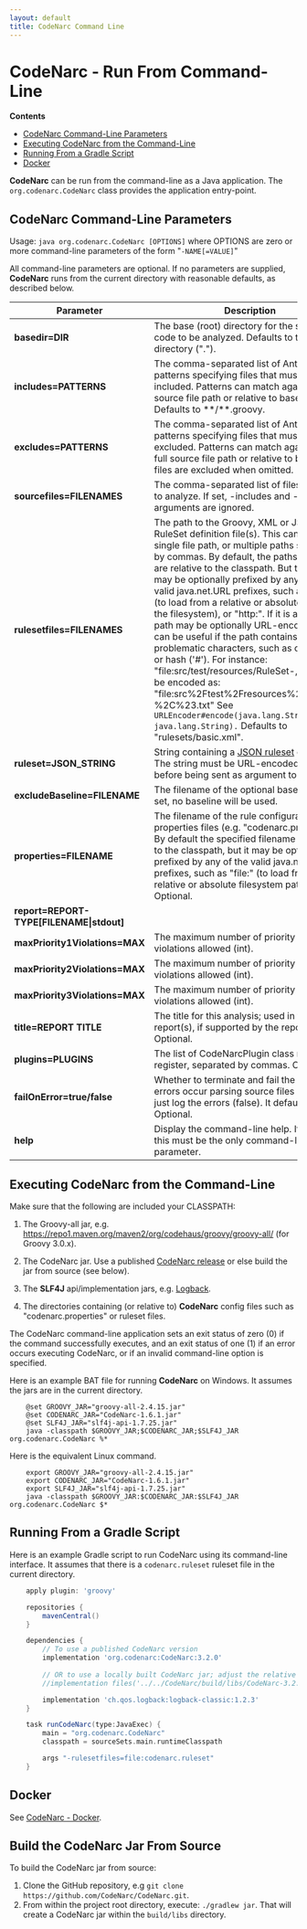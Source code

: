 ```yaml
---
layout: default
title: CodeNarc Command Line
---
```


# CodeNarc - Run From Command-Line

**Contents**
 * [CodeNarc Command-Line Parameters](#codenarc-command-line-parameters)
 * [Executing CodeNarc from the Command-Line](#executing-codenarc-from-the-command-line)
 * [Running From a Gradle Script](#running-from-a-gradle-script)
 * [Docker](#docker)

**CodeNarc** can be run from the command-line as a Java application. The `org.codenarc.CodeNarc`
class provides the application entry-point.

## CodeNarc Command-Line Parameters

Usage: `java org.codenarc.CodeNarc [OPTIONS]`
where OPTIONS are zero or more command-line parameters of the form "`-NAME[=VALUE]`"

All command-line parameters are optional. If no parameters are supplied, **CodeNarc** runs from the
current directory with reasonable defaults, as described below.

| Parameter                                 | Description                                                                                                                                                                                                                                                                                                                                                                                                                                                                                                                                                                                                                                                                                                                                                                        | Example                                                                                   |
|-------------------------------------------|------------------------------------------------------------------------------------------------------------------------------------------------------------------------------------------------------------------------------------------------------------------------------------------------------------------------------------------------------------------------------------------------------------------------------------------------------------------------------------------------------------------------------------------------------------------------------------------------------------------------------------------------------------------------------------------------------------------------------------------------------------------------------------|-------------------------------------------------------------------------------------------|
| **basedir=DIR**                           | The base (root) directory for the source code to be analyzed. Defaults to the current directory (".").                                                                                                                                                                                                                                                                                                                                                                                                                                                                                                                                                                                                                                                                             | -basedir=src/main/groovy                                                                  |
| **includes=PATTERNS**                     | The comma-separated list of Ant-style file patterns specifying files that must be included. Patterns can match against the full source file path or relative to basedir. Defaults to \*\*/\*\*.groovy.                                                                                                                                                                                                                                                                                                                                                                                                                                                                                                                                                                             | -includes=\*\*/\*\*.gr                                                                    |
| **excludes=PATTERNS**                     | The comma-separated list of Ant-style file patterns specifying files that must be excluded. Patterns can match against the full source file path or relative to basedir. No files are excluded when omitted.                                                                                                                                                                                                                                                                                                                                                                                                                                                                                                                                                                       | -excludes=\*\*/templates/\*\*,\*\*/\*\*Test.\*\*                                          |
| **sourcefiles=FILENAMES**                 | The comma-separated list of files we want to analyze. If set, -includes and -exclude arguments are ignored.                                                                                                                                                                                                                                                                                                                                                                                                                                                                                                                                                                                                                                                                        | -sourcefiles=mygroovy1.groovy,subdir/anotherfile.groovy,subdir/subdir2/otherfile.groovy   |
| **rulesetfiles=FILENAMES**                | The path to the Groovy, XML or JSON RuleSet definition file(s). This can be a single file path, or multiple paths separated by commas. By default, the paths specified are relative to the classpath. But these paths may be optionally prefixed by any of the valid java.net.URL prefixes, such as "file:" (to load from a relative or absolute path on the filesystem), or "http:". If it is a URL, its path may be optionally URL-encoded. That can be useful if the path contains any problematic characters, such as comma (',') or hash ('\#'). For instance: "file:src/test/resources/RuleSet-,\#.txt" can be encoded as: "file:src%2Ftest%2Fresources%2FRuleSet-%2C%23.txt" See `URLEncoder#encode(java.lang.String, java.lang.String).` Defaults to "rulesets/basic.xml". | -rulesetfiles=rulesets/imports.xml,rulesets/naming.xml                                    |
| **ruleset=JSON_STRING**                   | String containing a [JSON ruleset](./codenarc-creating-ruleset.html#creating-a-json-ruleset-file) content. <br/> The string must be URL-encoded in UTF-8 before being sent as argument to CodeNarc                                                                                                                                                                                                                                                                                                                                                                                                                                                                                                                                                                                 | -ruleset="\{ 'Println'\: \{ \} \}"                                                        |
| **excludeBaseline=FILENAME**              | The filename of the optional baseline. If not set, no baseline will be used.                                                                                                                                                                                                                                                                                                                                                                                                                                                                                                                                                                                                                                                                                                       | -excludeBaseline=file:codenarc/codenarc-baseline.xml                                      |
| **properties=FILENAME**                   | The filename of the rule configuration properties files (e.g. "codenarc.properties"). By default the specified filename is relative to the classpath, but it may be optionally prefixed by any of the valid java.net.URL prefixes, such as "file:" (to load from a relative or absolute filesystem path). Optional.                                                                                                                                                                                                                                                                                                                                                                                                                                                                | -properties=file:codenarc/codenarc.properties                                             |
| **report=REPORT-TYPE[FILENAME\|stdout]**  |                                                                                                                                                                                                                                                                                                                                                                                                                                                                                                                                                                                                                                                                                                                                                                                    | The definition of the report to produce. The option value is of the form `TYPE[:FILENAME\ |stdout]`, where `TYPE` is one of the predefined type names: "html", "xml", "text", "json", "gitlab", "console" or else the fully-qualified class name of a class (accessible on the classpath) that implements the `org.codenarc.report.ReportWriter` interface. And `FILENAME` is the filename (with optional path) of the output report filename. If the TYPE is followed by **:stdout** (e.g. `html:stdout`, `json:stdout`), then the report is written to **standard out**. If the report filename is omitted, the default filename for the report type is used ("CodeNarcReport.html" for "html", "CodeNarcXmlReport.xml" for "xml", "CodeNarcReport.txt" for "text", "CodeNarcJsonReport.json" for "json", "CodeNarcGitlabCodeQualityReport.json" for "gitlab"). If no report option is specified, default to a single "html" report with the default filename.| -report=html <br/>-report=html:MyProject.html <br/>-report=xml <br/>-report=xml:MyXmlReport.xml <br/>-report=org.codenarc.report.HtmlReportWriter |
| **maxPriority1Violations=MAX**            | The maximum number of priority 1 violations allowed (int).                                                                                                                                                                                                                                                                                                                                                                                                                                                                                                                                                                                                                                                                                                                         | -maxPriority1Violations=0                                                                 |
| **maxPriority2Violations=MAX**            | The maximum number of priority 2 violations allowed (int).                                                                                                                                                                                                                                                                                                                                                                                                                                                                                                                                                                                                                                                                                                                         | -maxPriority2Violations=0                                                                 |
| **maxPriority3Violations=MAX**            | The maximum number of priority 3 violations allowed (int).                                                                                                                                                                                                                                                                                                                                                                                                                                                                                                                                                                                                                                                                                                                         | -maxPriority3Violations=0                                                                 |
| **title=REPORT TITLE**                    | The title for this analysis; used in the output report(s), if supported by the report type(s). Optional.                                                                                                                                                                                                                                                                                                                                                                                                                                                                                                                                                                                                                                                                           | -title="My Project"                                                                       |
| **plugins=PLUGINS**                       | The list of CodeNarcPlugin class names to register, separated by commas. Optional.                                                                                                                                                                                                                                                                                                                                                                                                                                                                                                                                                                                                                                                                                                 | -plugins=org.acme.MyPlugin,org.acme.MyOtherPlugin                                         |
| **failOnError=true/false**                | Whether to terminate and fail the task if any errors occur parsing source files (true), or just log the errors (false). It defaults to false. Optional.                                                                                                                                                                                                                                                                                                                                                                                                                                                                                                                                                                                                                            | -failOnError=true                                                                         |
| **help**                                  | Display the command-line help. If present, this must be the only command-line parameter.                                                                                                                                                                                                                                                                                                                                                                                                                                                                                                                                                                                                                                                                                           | -help                                                                                     |

## Executing CodeNarc from the Command-Line

Make sure that the following are included your CLASSPATH:

  1. The Groovy-all jar, e.g. https://repo1.maven.org/maven2/org/codehaus/groovy/groovy-all/ (for Groovy 3.0.x).

  2. The CodeNarc jar. Use a published [CodeNarc release](https://github.com/CodeNarc/CodeNarc/releases) or else build the jar from source (see below).

  3. The **SLF4J** api/implementation jars, e.g. [Logback](https://repo1.maven.org/maven2/ch/qos/logback/).

  4. The directories containing (or relative to) **CodeNarc** config files such as "codenarc.properties"
        or ruleset files.

The CodeNarc command-line application sets an exit status of zero (0) if the command successfully executes, and
an exit status of one (1) if an error occurs executing CodeNarc, or if an invalid command-line option is specified.

Here is an example BAT file for running **CodeNarc** on Windows. It assumes the jars are in the current directory.

```shell
    @set GROOVY_JAR="groovy-all-2.4.15.jar"
    @set CODENARC_JAR="CodeNarc-1.6.1.jar"
    @set SLF4J_JAR="slf4j-api-1.7.25.jar"
    java -classpath $GROOVY_JAR;$CODENARC_JAR;$SLF4J_JAR org.codenarc.CodeNarc %*
```

Here is the equivalent Linux command.

```shell
    export GROOVY_JAR="groovy-all-2.4.15.jar"
    export CODENARC_JAR="CodeNarc-1.6.1.jar"
    export SLF4J_JAR="slf4j-api-1.7.25.jar"
    java -classpath $GROOVY_JAR:$CODENARC_JAR:$SLF4J_JAR org.codenarc.CodeNarc $*
```

## Running From a Gradle Script

Here is an example Gradle script to run CodeNarc using its command-line interface. It assumes that there is a `codenarc.ruleset` ruleset file in the current directory.

```groovy
    apply plugin: 'groovy'

    repositories {
        mavenCentral()
    }

    dependencies {
        // To use a published CodeNarc version
        implementation 'org.codenarc:CodeNarc:3.2.0'
            
        // OR to use a locally built CodeNarc jar; adjust the relative path and jar filename    
        //implementation files('../../CodeNarc/build/libs/CodeNarc-3.2.0.jar')

        implementation 'ch.qos.logback:logback-classic:1.2.3'
    }

    task runCodeNarc(type:JavaExec) {
        main = "org.codenarc.CodeNarc"
        classpath = sourceSets.main.runtimeClasspath

        args "-rulesetfiles=file:codenarc.ruleset"
    }
```

## Docker

See [CodeNarc - Docker](./codenarc-docker.html).

## Build the CodeNarc Jar From Source

To build the CodeNarc jar from source:
  1. Clone the GitHub repository, e.g `git clone https://github.com/CodeNarc/CodeNarc.git`.
  2. From within the project root directory, execute: `./gradlew jar`. That will create a CodeNarc jar within the `build/libs` directory.

